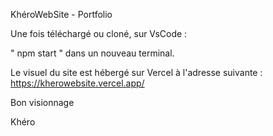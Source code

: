KhéroWebSite - Portfolio


Une fois téléchargé ou cloné, sur VsCode :

" npm start " dans un nouveau terminal.

Le visuel du site est hébergé sur Vercel à l'adresse suivante : https://kherowebsite.vercel.app/

Bon visionnage

Khéro